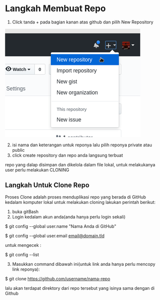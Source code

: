 # Langkah Membuat Repo
1. Click tanda + pada bagian kanan atas github dan pilih New Repository 


![contoh](https://github.com/zimera-systems/petunjuk-git-github/blob/main/images/03/03-01-new-repo.png)

2. isi nama dan keterangan untuk reponya lalu pilih reponya private atau public
3. click create repository dan repo anda langsung terbuat

repo yang dalap disimpan dan dikelola dalam file lokal, untuk melakukanya user perlu melakukan CLONING
## Langkah Untuk Clone Repo

Proses Clone adalah proses menduplikasi repo yang berada di GitHub kedalam komputer lokal untuk melakukan cloning lakukan perintah berikut:
1. buka gitBash
2. Login kedalam akun anda(anda hanya perlu login sekali)

$ git config --global user.name "Nama Anda di GitHub"

$ git config --global user.email email@domain.tld

untuk mengecek :

$ git config --list

3. Masukkan command dibawah ini(untuk link anda hanya perlu mencopy link reponya):

$ git clone https://github.com/username/nama-repo

lalu akan terdapat direktory dari repo tersebut yang isinya sama dengan di Github
